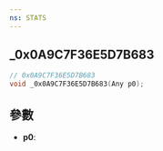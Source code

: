 ```yaml
---
ns: STATS
---
```

## _0x0A9C7F36E5D7B683

```c
// 0x0A9C7F36E5D7B683
void _0x0A9C7F36E5D7B683(Any p0);
```


## 參數
* **p0**: 

